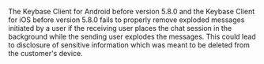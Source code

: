 The Keybase Client for Android before version 5.8.0 and the Keybase Client for iOS before version 5.8.0 fails to properly remove exploded messages initiated by a user if the receiving user places the chat session in the background while the sending user explodes the messages. This could lead to disclosure of sensitive information which was meant to be deleted from the customer's device.